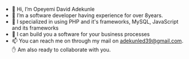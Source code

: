 - 👋 Hi, I’m Opeyemi David Adekunle
- 👀 I’m a software developer having experience for over 8years.
- 🌱 I specialized in using PHP and it's frameworks, MySQL, JavaScript and its frameworks
- 💞️ I can build you a software for your business processes
- 📫 You can reach me on through my mail on adekunled39@gmail.com.
   ✋ Am also ready to collaborate with you.

<!---
adekunled39/adekunled39 is a ✨ special ✨ repository because its `README.md` (this file) appears on your GitHub profile.
You can click the Preview link to take a look at your changes.
--->
